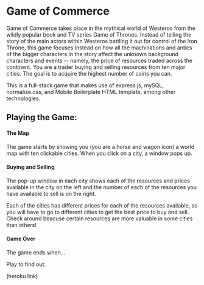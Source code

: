 # Game of Commerce

Game of Commerce takes place in the mythical world of Westeros from the wildly popular book and TV series Game of Thrones. Instead of telling the story of the main actors within Westeros battling it out for control of the Iron Throne, this game focuses instead on how all the machinations and antics of the bigger characters in the story affect the unknown background characters and events -- namely, the price of resources traded across the continent. You are a trader buying and selling resources from ten major cities. The goal is to acquire the highest number of coins you can.

This is a full-stack game that makes use of express.js, mySQL, normalize.css, and Mobile Boilerplate HTML template, among other technologies.

## Playing the Game:

#### The Map

The game starts by showing you (you are a horse and wagon icon) a world map with ten clickable cities. When you click on a city, a window pops up.

#### Buying and Selling

The pop-up window in each city shows each of the resources and prices available in the city on the left and the number of each of the resources you have available to sell is on the right.

Each of the cities has different prices for each of the resources available, so you will have to go to different cities to get the best price to buy and sell. Check around beacuse certain resources are more valuable in some cities than others!

#### Game Over

The game ends when...

Play to find out:

(heroku link)











